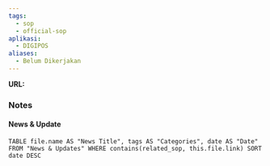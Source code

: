 ```yaml
---
tags:
  - sop
  - official-sop
aplikasi:
  - DIGIPOS
aliases:
  - Belum Dikerjakan
---
```

**URL:**

### Notes

#### News & Update
```dataview
TABLE file.name AS "News Title", tags AS "Categories", date AS "Date" FROM "News & Updates" WHERE contains(related_sop, this.file.link) SORT date DESC
```

